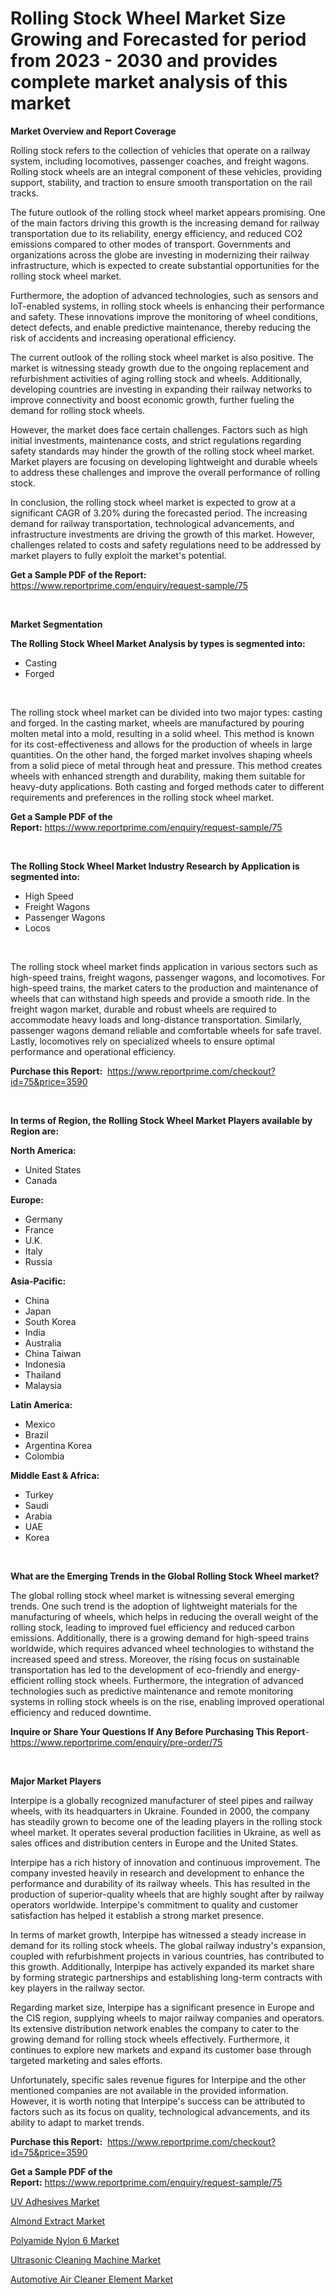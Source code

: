 <p><h1>Rolling Stock Wheel Market Size Growing and Forecasted for period from 2023 - 2030 and provides complete market analysis of this market</h1></p><p><strong>Market Overview and Report Coverage</strong></p>
<p><p>Rolling stock refers to the collection of vehicles that operate on a railway system, including locomotives, passenger coaches, and freight wagons. Rolling stock wheels are an integral component of these vehicles, providing support, stability, and traction to ensure smooth transportation on the rail tracks.</p><p>The future outlook of the rolling stock wheel market appears promising. One of the main factors driving this growth is the increasing demand for railway transportation due to its reliability, energy efficiency, and reduced CO2 emissions compared to other modes of transport. Governments and organizations across the globe are investing in modernizing their railway infrastructure, which is expected to create substantial opportunities for the rolling stock wheel market.</p><p>Furthermore, the adoption of advanced technologies, such as sensors and IoT-enabled systems, in rolling stock wheels is enhancing their performance and safety. These innovations improve the monitoring of wheel conditions, detect defects, and enable predictive maintenance, thereby reducing the risk of accidents and increasing operational efficiency.</p><p>The current outlook of the rolling stock wheel market is also positive. The market is witnessing steady growth due to the ongoing replacement and refurbishment activities of aging rolling stock and wheels. Additionally, developing countries are investing in expanding their railway networks to improve connectivity and boost economic growth, further fueling the demand for rolling stock wheels.</p><p>However, the market does face certain challenges. Factors such as high initial investments, maintenance costs, and strict regulations regarding safety standards may hinder the growth of the rolling stock wheel market. Market players are focusing on developing lightweight and durable wheels to address these challenges and improve the overall performance of rolling stock.</p><p>In conclusion, the rolling stock wheel market is expected to grow at a significant CAGR of 3.20% during the forecasted period. The increasing demand for railway transportation, technological advancements, and infrastructure investments are driving the growth of this market. However, challenges related to costs and safety regulations need to be addressed by market players to fully exploit the market's potential.</p></p>
<p><strong>Get a Sample PDF of the Report:</strong> <a href="https://www.reportprime.com/enquiry/request-sample/75">https://www.reportprime.com/enquiry/request-sample/75</a></p>
<p>&nbsp;</p>
<p><strong>Market Segmentation</strong></p>
<p><strong>The Rolling Stock Wheel Market Analysis by types is segmented into:</strong></p>
<p><ul><li>Casting</li><li>Forged</li></ul></p>
<p>&nbsp;</p>
<p><p>The rolling stock wheel market can be divided into two major types: casting and forged. In the casting market, wheels are manufactured by pouring molten metal into a mold, resulting in a solid wheel. This method is known for its cost-effectiveness and allows for the production of wheels in large quantities. On the other hand, the forged market involves shaping wheels from a solid piece of metal through heat and pressure. This method creates wheels with enhanced strength and durability, making them suitable for heavy-duty applications. Both casting and forged methods cater to different requirements and preferences in the rolling stock wheel market. </p></p>
<p><strong>Get a Sample PDF of the Report:</strong>&nbsp;<a href="https://www.reportprime.com/enquiry/request-sample/75">https://www.reportprime.com/enquiry/request-sample/75</a></p>
<p>&nbsp;</p>
<p><strong>The Rolling Stock Wheel Market Industry Research by Application is segmented into:</strong></p>
<p><ul><li>High Speed</li><li>Freight Wagons</li><li>Passenger Wagons</li><li>Locos</li></ul></p>
<p>&nbsp;</p>
<p><p>The rolling stock wheel market finds application in various sectors such as high-speed trains, freight wagons, passenger wagons, and locomotives. For high-speed trains, the market caters to the production and maintenance of wheels that can withstand high speeds and provide a smooth ride. In the freight wagon market, durable and robust wheels are required to accommodate heavy loads and long-distance transportation. Similarly, passenger wagons demand reliable and comfortable wheels for safe travel. Lastly, locomotives rely on specialized wheels to ensure optimal performance and operational efficiency.</p></p>
<p><strong>Purchase this Report:</strong>&nbsp; <a href="https://www.reportprime.com/checkout?id=75&price=3590">https://www.reportprime.com/checkout?id=75&price=3590</a></p>
<p>&nbsp;</p>
<p><strong>In terms of Region, the Rolling Stock Wheel Market Players available by Region are:</strong></p>
<p>
    <p> <strong> North America: </strong>
        <ul>
            <li>United States</li>
            <li>Canada</li>
        </ul>
        </p> 
    <p> <strong> Europe: </strong>
        <ul>
            <li>Germany</li>
            <li>France</li>
            <li>U.K.</li>
            <li>Italy</li>
            <li>Russia</li>
        </ul>
        </p> 
    <p> <strong> Asia-Pacific: </strong>
        <ul>
            <li>China</li>
            <li>Japan</li>
            <li>South Korea</li>
            <li>India</li>
            <li>Australia</li>
            <li>China Taiwan</li>
            <li>Indonesia</li>
            <li>Thailand</li>
            <li>Malaysia</li>
        </ul>
        </p> 
    <p> <strong> Latin America: </strong>
        <ul>
            <li>Mexico</li>
            <li>Brazil</li>
            <li>Argentina Korea</li>
            <li>Colombia</li>
        </ul>
        </p> 
    <p> <strong> Middle East & Africa: </strong>
        <ul>
            <li>Turkey</li>
            <li>Saudi</li>
            <li>Arabia</li>
            <li>UAE</li>
            <li>Korea</li>
        </ul>
    </p>
    </p>
<p>&nbsp;</p>
<p><strong>What are the Emerging Trends in the Global Rolling Stock Wheel market?</strong></p>
<p><p>The global rolling stock wheel market is witnessing several emerging trends. One such trend is the adoption of lightweight materials for the manufacturing of wheels, which helps in reducing the overall weight of the rolling stock, leading to improved fuel efficiency and reduced carbon emissions. Additionally, there is a growing demand for high-speed trains worldwide, which requires advanced wheel technologies to withstand the increased speed and stress. Moreover, the rising focus on sustainable transportation has led to the development of eco-friendly and energy-efficient rolling stock wheels. Furthermore, the integration of advanced technologies such as predictive maintenance and remote monitoring systems in rolling stock wheels is on the rise, enabling improved operational efficiency and reduced downtime.</p></p>
<p><strong>Inquire or Share Your Questions If Any Before Purchasing This Report</strong>- <a href="https://www.reportprime.com/enquiry/pre-order/75">https://www.reportprime.com/enquiry/pre-order/75</a></p>
<p>&nbsp;</p>
<p><strong>Major Market Players</strong></p>
<p><p>Interpipe is a globally recognized manufacturer of steel pipes and railway wheels, with its headquarters in Ukraine. Founded in 2000, the company has steadily grown to become one of the leading players in the rolling stock wheel market. It operates several production facilities in Ukraine, as well as sales offices and distribution centers in Europe and the United States.</p><p>Interpipe has a rich history of innovation and continuous improvement. The company invested heavily in research and development to enhance the performance and durability of its railway wheels. This has resulted in the production of superior-quality wheels that are highly sought after by railway operators worldwide. Interpipe's commitment to quality and customer satisfaction has helped it establish a strong market presence.</p><p>In terms of market growth, Interpipe has witnessed a steady increase in demand for its rolling stock wheels. The global railway industry's expansion, coupled with refurbishment projects in various countries, has contributed to this growth. Additionally, Interpipe has actively expanded its market share by forming strategic partnerships and establishing long-term contracts with key players in the railway sector.</p><p>Regarding market size, Interpipe has a significant presence in Europe and the CIS region, supplying wheels to major railway companies and operators. Its extensive distribution network enables the company to cater to the growing demand for rolling stock wheels effectively. Furthermore, it continues to explore new markets and expand its customer base through targeted marketing and sales efforts.</p><p>Unfortunately, specific sales revenue figures for Interpipe and the other mentioned companies are not available in the provided information. However, it is worth noting that Interpipe's success can be attributed to factors such as its focus on quality, technological advancements, and its ability to adapt to market trends.</p></p>
<p><strong>Purchase this Report:</strong>&nbsp;&nbsp;<a href="https://www.reportprime.com/checkout?id=75&price=3590">https://www.reportprime.com/checkout?id=75&price=3590</a></p>
<p></p>
<p><strong>Get a Sample PDF of the Report:</strong>&nbsp;<a href="https://www.reportprime.com/enquiry/request-sample/75">https://www.reportprime.com/enquiry/request-sample/75</a></p>
<p><p><a href="https://www.linkedin.com/pulse/uv-adhesives-market-insights-players-forecast-till-2030-5dbjc/">UV Adhesives Market</a></p><p><a href="https://medium.com/@charvi.reportprime/almond-extract-market-furnishes-information-on-market-share-market-trends-and-market-growth-dab9bcd6b40a">Almond Extract Market</a></p><p><a href="https://www.linkedin.com/pulse/polyamide-nylon-6-market-share-amp-new-trends-analysis-t2xgc/">Polyamide Nylon 6 Market</a></p><p><a href="https://medium.com/@miningmaster/ultrasonic-cleaning-machine-market-report-reveals-the-latest-trends-and-growth-opportunities-of-177ca77107d3">Ultrasonic Cleaning Machine Market</a></p><p><a href="https://github.com/AKSHATREPORTPRIME/Market-Research-Report-List-1/blob/main/automotive-air-cleaner-element-market.md">Automotive Air Cleaner Element Market</a></p></p>